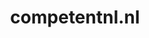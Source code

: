 ---
layout: post
title:  "competentnl.nl"
internal_url:  "/data/competentnl.nl.html"
categories: dutchgov
---